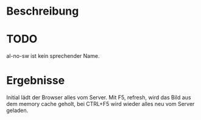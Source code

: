 # Beschreibung

# TODO
al-no-sw ist kein sprechender Name.

# Ergebnisse
Initial lädt der Browser alles vom Server.
Mit F5, refresh, wird das Bild aus dem memory cache geholt, bei CTRL+F5
wird wieder alles neu vom Server geladen. 
